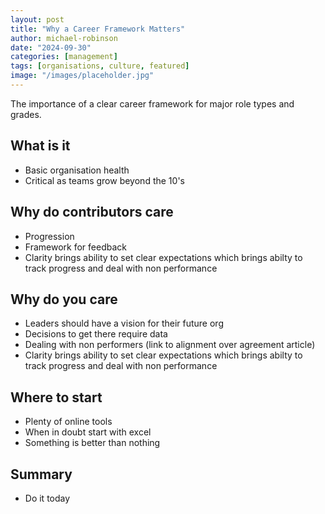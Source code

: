 ```yaml
---
layout: post
title: "Why a Career Framework Matters"
author: michael-robinson
date: "2024-09-30"
categories: [management]
tags: [organisations, culture, featured]
image: "/images/placeholder.jpg"
---
```


The importance of a clear career framework for major role types and grades.

## What is it

- Basic organisation health
- Critical as teams grow beyond the 10's

## Why do contributors care

- Progression
- Framework for feedback
- Clarity brings ability to set clear expectations which brings abilty to track progress and deal with non performance

## Why do you care

- Leaders should have a vision for their future org
- Decisions to get there require data
- Dealing with non performers (link to alignment over agreement article)
- Clarity brings ability to set clear expectations which brings abilty to track progress and deal with non performance

## Where to start

- Plenty of online tools
- When in doubt start with excel
- Something is better than nothing

## Summary

- Do it today
